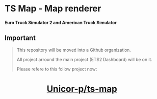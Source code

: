 # TS Map - Map renderer
#### Euro Truck Simulator 2 and American Truck Simulator

## Important

> This repository will be moved into a Github organization.
>
> All project arround the main project (ETS2 Dashboard) will be on it.
>
> Please refere to this follow project now:

<h1 align="center">
  <a href="https://github.com/Unicor-p/ts-map" title="Unicor-p/ts-map">Unicor-p/ts-map</a>
</h1>
